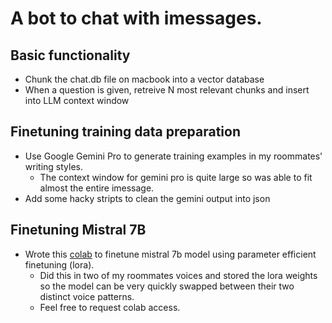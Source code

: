 # A bot to chat with imessages.

## Basic functionality
* Chunk the chat.db file on macbook into a vector database
* When a question is given, retreive N most relevant chunks and insert into LLM context window
## Finetuning training data preparation
* Use Google Gemini Pro to generate training examples in my roommates' writing styles. 
    * The context window for gemini pro is quite large so was able to fit almost the entire imessage.
* Add some hacky stripts to clean the gemini output into json
## Finetuning Mistral 7B
* Wrote this [colab](https://colab.research.google.com/drive/17reXuUO1y2wZaBDZP47q_lYksJzqjppN#scrollTo=xlyd8pfRWiyy) to finetune mistral 7b model using parameter efficient finetuning (lora). 
    * Did this in two of my roommates voices and stored the lora weights so the model can be very quickly swapped between their two distinct voice patterns.
    * Feel free to request colab access.
